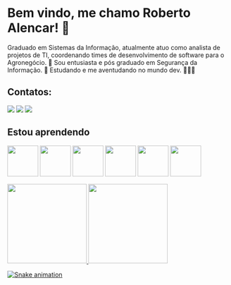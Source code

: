 # Bem vindo, me chamo Roberto Alencar! 👋
Graduado em Sistemas da Informação, atualmente atuo como analista de projetos de TI, coordenando times de desenvolvimento de software para o Agronegócio. 🚜
Sou entusiasta e pós graduado em Segurança da Informação. 🔐
Estudando e me aventudando no mundo dev. 👨🏽‍💻

## Contatos:

<div>
<a href="https://instagram.com/alencarroberto_/" target="_blank"><img loading="lazy" src="https://img.shields.io/badge/-Instagram-%23E4405F?style=for-the-badge&logo=instagram&logoColor=white" target="_blank"></a>
<a href = "mailto:r.alencar.sousa@gmail.com"><img loading="lazy" src="https://img.shields.io/badge/Gmail-D14836?style=for-the-badge&logo=gmail&logoColor=white" target="_blank"></a>
<a href="https://www.linkedin.com/in/roberto-alencar-de-sousa/" target="_blank"><img loading="lazy" src="https://img.shields.io/badge/-LinkedIn-%230077B5?style=for-the-badge&logo=linkedin&logoColor=white" target="_blank"></a>   
</div>

## Estou aprendendo

<img src="https://cdn.jsdelivr.net/gh/devicons/devicon@latest/icons/git/git-plain-wordmark.svg" width="70" height="70"/> <img src="https://cdn.jsdelivr.net/gh/devicons/devicon@latest/icons/github/github-original.svg" width="70" height="70"/> <img src="https://cdn.jsdelivr.net/gh/devicons/devicon@latest/icons/javascript/javascript-original.svg" width="70" height="70"/> <img src="https://cdn.jsdelivr.net/gh/devicons/devicon@latest/icons/html5/html5-plain-wordmark.svg" width="70" height="70"/> <img src="https://cdn.jsdelivr.net/gh/devicons/devicon@latest/icons/css3/css3-plain-wordmark.svg" width="70" height="70"/> <img src="https://cdn.jsdelivr.net/gh/devicons/devicon@latest/icons/postgresql/postgresql-plain-wordmark.svg" width="70" height="70"/>

<div>
<a href="https://github.com/RobertodAlencar">
<img loading="lazy" height="180em" src="https://github-readme-stats.vercel.app/api/top-langs/?username=RobertodAlencar&layout=compact&langs_count=7&theme=dracula"/>
<img loading="lazy" height="180em" src="https://github-readme-stats.vercel.app/api?username=RobertodAlencar&show_icons=true&theme=dracula&include_all_commits=true&count_private=true"/>
</div>

![Snake animation](https://github.com/RobertodAlencar/RobertodAlencar/blob/output/github-contribution-grid-snake.svg)

          



          




